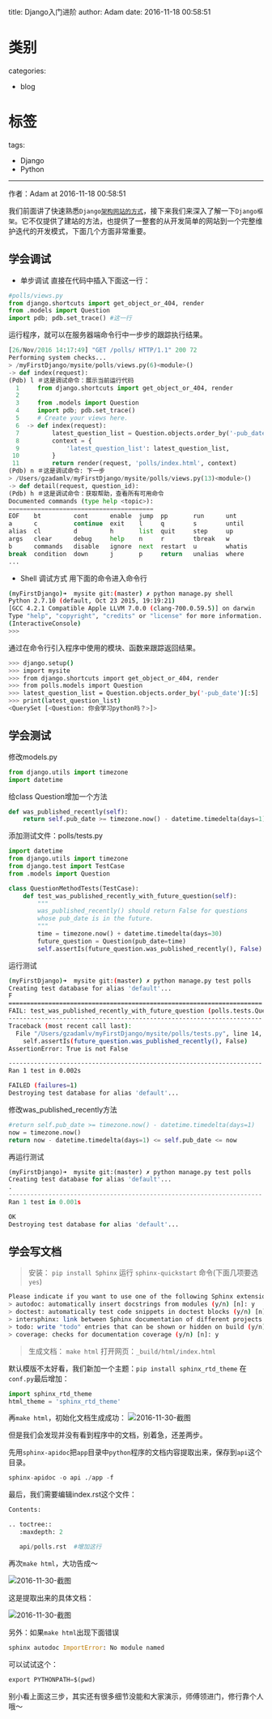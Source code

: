 title: Django入门进阶
author: Adam
date: 2016-11-18 00:58:51
# 类别
categories:
  - blog
# 标签
tags:
  - Django
  - Python
---
作者：Adam at 2016-11-18 00:58:51

我们前面讲了快速熟悉`Django`[`架构网站的方式`](http://hopperclouds.github.io/2016/10/29/Django%E5%BF%AB%E9%80%9F%E5%85%A5%E9%97%A8/)，接下来我们来深入了解一下`Django框架`。它不仅提供了建站的方法，也提供了一整套的从开发简单的网站到一个完整维护迭代的开发模式，下面几个方面非常重要。

<!-- more -->

## 学会调试
* 单步调试
直接在代码中插入下面这一行：
```python
#polls/views.py
from django.shortcuts import get_object_or_404, render
from .models import Question
import pdb; pdb.set_trace() #这一行
```
  运行程序，就可以在服务器端命令行中一步步的跟踪执行结果。
```python
[26/Nov/2016 14:17:49] "GET /polls/ HTTP/1.1" 200 72
Performing system checks...
> /myFirstDjango/mysite/polls/views.py(6)<module>()
-> def index(request):
(Pdb) l ＃这是调试命令：展示当前运行代码
  1  	from django.shortcuts import get_object_or_404, render
  2
  3  	from .models import Question
  4  	import pdb; pdb.set_trace()
  5  	# Create your views here.
  6  ->	def index(request):
  7  	    latest_question_list = Question.objects.order_by('-pub_date')[:5]
  8  	    context = {
  9  	        'latest_question_list': latest_question_list,
 10  	    }
 11  	    return render(request, 'polls/index.html', context)
(Pdb) n ＃这是调试命令: 下一步
> /Users/gzadamlv/myFirstDjango/mysite/polls/views.py(13)<module>()
-> def detail(request, question_id):
(Pdb) h ＃这是调试命令：获取帮助，查看所有可用命令
Documented commands (type help <topic>):
========================================
EOF    bt         cont      enable  jump  pp       run      unt
a      c          continue  exit    l     q        s        until
alias  cl         d         h       list  quit     step     up
args   clear      debug     help    n     r        tbreak   w
b      commands   disable   ignore  next  restart  u        whatis
break  condition  down      j       p     return   unalias  where
...
```

* Shell 调试方式
用下面的命令进入命令行
```bash
(myFirstDjango)➜  mysite git:(master) ✗ python manage.py shell
Python 2.7.10 (default, Oct 23 2015, 19:19:21)
[GCC 4.2.1 Compatible Apple LLVM 7.0.0 (clang-700.0.59.5)] on darwin
Type "help", "copyright", "credits" or "license" for more information.
(InteractiveConsole)
>>> 
```
通过在命令行引入程序中使用的模块、函数来跟踪返回结果。
```bash
>>> django.setup()
>>> import mysite
>>> from django.shortcuts import get_object_or_404, render
>>> from polls.models import Question
>>> latest_question_list = Question.objects.order_by('-pub_date')[:5]
>>> print(latest_question_list)
<QuerySet [<Question: 你会学习python吗？>]>
```

## 学会测试
修改models.py
```python
from django.utils import timezone
import datetime
```
给class Question增加一个方法
```python
def was_published_recently(self):
    return self.pub_date >= timezone.now() - datetime.timedelta(days=1)
```
添加测试文件：polls/tests.py
```python
import datetime
from django.utils import timezone
from django.test import TestCase
from .models import Question

class QuestionMethodTests(TestCase):
    def test_was_published_recently_with_future_question(self):
        """
        was_published_recently() should return False for questions
        whose pub_date is in the future.
        """
        time = timezone.now() + datetime.timedelta(days=30)
        future_question = Question(pub_date=time)
        self.assertIs(future_question.was_published_recently(), False)
```
运行测试
```bash
(myFirstDjango)➜  mysite git:(master) ✗ python manage.py test polls
Creating test database for alias 'default'...
F
======================================================================
FAIL: test_was_published_recently_with_future_question (polls.tests.QuestionMethodTests)
----------------------------------------------------------------------
Traceback (most recent call last):
  File "/Users/gzadamlv/myFirstDjango/mysite/polls/tests.py", line 14, in test_was_published_recently_with_future_question
    self.assertIs(future_question.was_published_recently(), False)
AssertionError: True is not False

----------------------------------------------------------------------
Ran 1 test in 0.002s

FAILED (failures=1)
Destroying test database for alias 'default'...
```
修改was_published_recently方法
```python
#return self.pub_date >= timezone.now() - datetime.timedelta(days=1)
now = timezone.now()
return now - datetime.timedelta(days=1) <= self.pub_date <= now
```
再运行测试
```python
(myFirstDjango)➜  mysite git:(master) ✗ python manage.py test polls
Creating test database for alias 'default'...
.
----------------------------------------------------------------------
Ran 1 test in 0.001s

OK
Destroying test database for alias 'default'...
```

## 学会写文档
> 安装： `pip install Sphinx`
> 运行 `sphinx-quickstart` 命令(下面几项要选`yes`)

```bash
Please indicate if you want to use one of the following Sphinx extensions:
> autodoc: automatically insert docstrings from modules (y/n) [n]: y
> doctest: automatically test code snippets in doctest blocks (y/n) [n]: y
> intersphinx: link between Sphinx documentation of different projects (y/n) [n]: y
> todo: write "todo" entries that can be shown or hidden on build (y/n) [n]: y
> coverage: checks for documentation coverage (y/n) [n]: y

```

> 生成文档： `make html`
> 打开网页：`_build/html/index.html`

默认模版不太好看，我们新加一个主题：`pip install sphinx_rtd_theme`
在`conf.py`最后增加：
```python
import sphinx_rtd_theme
html_theme = 'sphinx_rtd_theme'
```
再`make html`，初始化文档生成成功：
![2016-11-30-截图](http://img.pinbot.me:8080/uploads/2016/11/30/blob_1480436514924.png "blob_1480436514924.png")

但是我们会发现并没有看到程序中的文档，别着急，还差两步。

先用`sphinx-apidoc`把`app`目录中`python`程序的文档内容提取出来，保存到`api`这个目录。
```python
sphinx-apidoc -o api ./app -f
```
最后，我们需要编辑index.rst这个文件：
```python
Contents:

.. toctree::
   :maxdepth: 2

   api/polls.rst  #增加这行
```
再次`make html`，大功告成～

![2016-11-30-截图](http://img.pinbot.me:8080/uploads/2016/11/30/blob_1480436951111.png "blob_1480436951111.png")

这是提取出来的具体文档：

![2016-11-30-截图](http://img.pinbot.me:8080/uploads/2016/11/30/blob_1480437014840.png "blob_1480437014840.png")

另外：如果`make html`出现下面错误
```python
sphinx autodoc ImportError: No module named
```
可以试试这个：
```python
export PYTHONPATH=$(pwd)
```
别小看上面这三步，其实还有很多细节没能和大家演示，师傅领进门，修行靠个人哦～